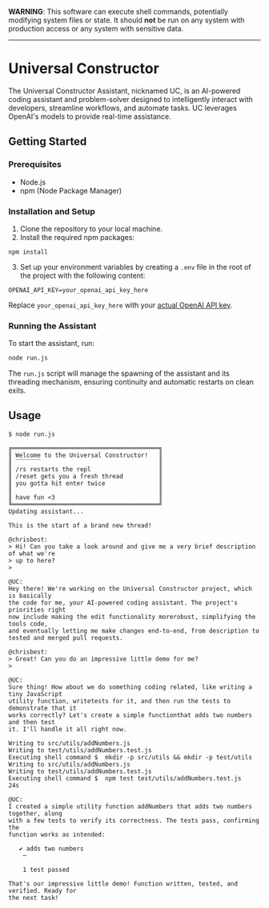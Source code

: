 **WARNING**: This software can execute shell commands, potentially modifying system files or state. It should **not** be run on any system with production access or any system with sensitive data.

---

# Universal Constructor

The Universal Constructor Assistant, nicknamed UC, is an AI-powered coding assistant and problem-solver designed to intelligently interact with developers, streamline workflows, and automate tasks. UC leverages OpenAI's models to provide real-time assistance.

## Getting Started

### Prerequisites

-   Node.js
-   npm (Node Package Manager)

### Installation and Setup

1. Clone the repository to your local machine.
2. Install the required npm packages:

```
npm install
```

3. Set up your environment variables by creating a `.env` file in the root of the project with the following content:

```
OPENAI_API_KEY=your_openai_api_key_here
```

Replace `your_openai_api_key_here` with your [actual OpenAI API key](https://platform.openai.com/api-keys).

### Running the Assistant

To start the assistant, run:

```bash
node run.js
```

The `run.js` script will manage the spawning of the assistant and its threading mechanism, ensuring continuity and automatic restarts on clean exits.

## Usage

```
$ node run.js

╔═════════════════════════════════════════╗
║ Welcome to the Universal Constructor!   ║
║ ‾‾‾‾‾‾‾                                 ║
║ /rs restarts the repl                   ║
║ /reset gets you a fresh thread          ║
║ you gotta hit enter twice               ║
║                                         ║
║ have fun <3                             ║
╚═════════════════════════════════════════╝
Updating assistant...

This is the start of a brand new thread!

@chrisbest:
> Hi! Can you take a look around and give me a very brief description of what we're 
> up to here?
> 

@UC:
Hey there! We're working on the Universal Constructor project, which is basically 
the code for me, your AI-powered coding assistant. The project's priorities right 
now include making the edit functionality morerobust, simplifying the tools code, 
and eventually letting me make changes end-to-end, from description to
tested and merged pull requests.

@chrisbest:
> Great! Can you do an impressive little demo for me?
> 

@UC:
Sure thing! How about we do something coding related, like writing a tiny JavaScript 
utility function, writetests for it, and then run the tests to demonstrate that it 
works correctly? Let's create a simple functionthat adds two numbers and then test 
it. I'll handle it all right now.

Writing to src/utils/addNumbers.js
Writing to test/utils/addNumbers.test.js
Executing shell command $  mkdir -p src/utils && mkdir -p test/utils
Writing to src/utils/addNumbers.js
Writing to test/utils/addNumbers.test.js
Executing shell command $  npm test test/utils/addNumbers.test.js
24s

@UC:
I created a simple utility function addNumbers that adds two numbers together, along 
with a few tests to verify its correctness. The tests pass, confirming the 
function works as intended:

   ✔ adds two numbers
    ─
  
    1 test passed

That's our impressive little demo! Function written, tested, and verified. Ready for 
the next task!

```
